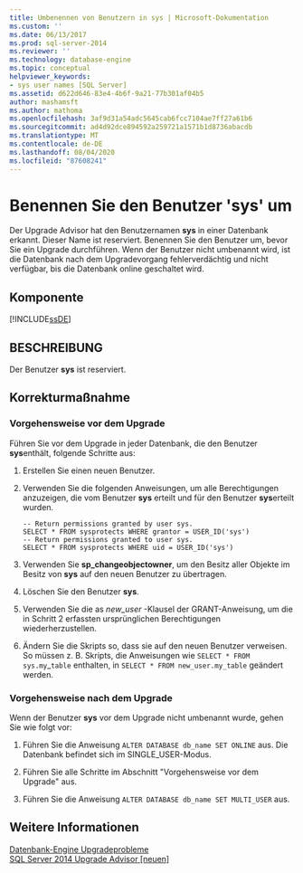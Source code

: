 ```yaml
---
title: Umbenennen von Benutzern in sys | Microsoft-Dokumentation
ms.custom: ''
ms.date: 06/13/2017
ms.prod: sql-server-2014
ms.reviewer: ''
ms.technology: database-engine
ms.topic: conceptual
helpviewer_keywords:
- sys user names [SQL Server]
ms.assetid: d622d646-83e4-4b6f-9a21-77b301af04b5
author: mashamsft
ms.author: mathoma
ms.openlocfilehash: 3af9d31a54adc5645cab6fcc7104ae7ff27a61b6
ms.sourcegitcommit: ad4d92dce894592a259721a1571b1d8736abacdb
ms.translationtype: MT
ms.contentlocale: de-DE
ms.lasthandoff: 08/04/2020
ms.locfileid: "87608241"
---
```

# <a name="rename-user-sys"></a>Benennen Sie den Benutzer 'sys' um
  Der Upgrade Advisor hat den Benutzernamen **sys** in einer Datenbank erkannt. Dieser Name ist reserviert. Benennen Sie den Benutzer um, bevor Sie ein Upgrade durchführen. Wenn der Benutzer nicht umbenannt wird, ist die Datenbank nach dem Upgradevorgang fehlerverdächtig und nicht verfügbar, bis die Datenbank online geschaltet wird.  
  
## <a name="component"></a>Komponente  
 [!INCLUDE[ssDE](../../includes/ssde-md.md)]  
  
## <a name="description"></a>BESCHREIBUNG  
 Der Benutzer **sys** ist reserviert.  
  
## <a name="corrective-action"></a>Korrekturmaßnahme  
  
### <a name="before-upgrade-procedure"></a>Vorgehensweise vor dem Upgrade  
 Führen Sie vor dem Upgrade in jeder Datenbank, die den Benutzer **sys**enthält, folgende Schritte aus:  
  
1.  Erstellen Sie einen neuen Benutzer.  
  
2.  Verwenden Sie die folgenden Anweisungen, um alle Berechtigungen anzuzeigen, die vom Benutzer **sys** erteilt und für den Benutzer **sys**erteilt wurden.  
  
    ```  
    -- Return permissions granted by user sys.  
    SELECT * FROM sysprotects WHERE grantor = USER_ID('sys')  
    -- Return permissions granted to user sys.  
    SELECT * FROM sysprotects WHERE uid = USER_ID('sys')  
    ```  
  
3.  Verwenden Sie **sp_changeobjectowner**, um den Besitz aller Objekte im Besitz von **sys** auf den neuen Benutzer zu übertragen.  
  
4.  Löschen Sie den Benutzer **sys**.  
  
5.  Verwenden Sie die as *new_user* -Klausel der GRANT-Anweisung, um die in Schritt 2 erfassten ursprünglichen Berechtigungen wiederherzustellen.  
  
6.  Ändern Sie die Skripts so, dass sie auf den neuen Benutzer verweisen. So müssen z. B. Skripts, die Anweisungen wie `SELECT * FROM sys.my`_`table` enthalten, in `SELECT * FROM new_user.my_table` geändert werden.  
  
### <a name="after-upgrade-procedure"></a>Vorgehensweise nach dem Upgrade  
 Wenn der Benutzer **sys** vor dem Upgrade nicht umbenannt wurde, gehen Sie wie folgt vor:  
  
1.  Führen Sie die Anweisung `ALTER DATABASE db_name SET ONLINE` aus. Die Datenbank befindet sich im SINGLE_USER-Modus.  
  
2.  Führen Sie alle Schritte im Abschnitt "Vorgehensweise vor dem Upgrade" aus.  
  
3.  Führen Sie die Anweisung `ALTER DATABASE db_name SET MULTI_USER` aus.  
  
## <a name="see-also"></a>Weitere Informationen  
 [Datenbank-Engine Upgradeprobleme](../../../2014/sql-server/install/database-engine-upgrade-issues.md)   
 [SQL Server 2014 Upgrade Advisor &#91;neuen&#93;](sql-server-2014-upgrade-advisor.md)  
  
  
